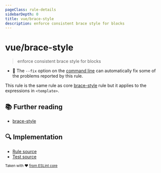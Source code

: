```yaml
---
pageClass: rule-details
sidebarDepth: 0
title: vue/brace-style
description: enforce consistent brace style for blocks
---
```

# vue/brace-style
> enforce consistent brace style for blocks

- :wrench: The `--fix` option on the [command line](https://eslint.org/docs/user-guide/command-line-interface#fixing-problems) can automatically fix some of the problems reported by this rule.

This rule is the same rule as core [brace-style] rule but it applies to the expressions in `<template>`.

## :books: Further reading

- [brace-style]

[brace-style]: https://eslint.org/docs/rules/brace-style

## :mag: Implementation

- [Rule source](https://github.com/vuejs/eslint-plugin-vue/blob/master/lib/rules/brace-style.js)
- [Test source](https://github.com/vuejs/eslint-plugin-vue/blob/master/tests/lib/rules/brace-style.js)

<sup>Taken with ❤️ [from ESLint core](https://eslint.org/docs/rules/brace-style)</sup>
